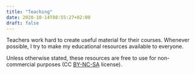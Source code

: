 ```yaml
---
title: "Teaching"
date: 2020-10-14T08:55:27+02:00
draft: false
---
```


Teachers work hard to create useful material for their courses. Whenever possible, I try to make my educational resources available to everyone.

Unless otherwise stated, these resources are free to use for non-commercial purposes (CC [BY-NC-SA](https://creativecommons.org/licenses/by-nc-sa/4.0/) license).
